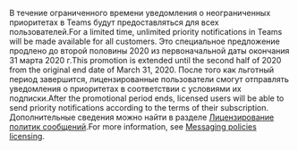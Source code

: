<span data-ttu-id="0f0b1-101">В течение ограниченного времени уведомления о неограниченных приоритетах в Teams будут предоставляться для всех пользователей.</span><span class="sxs-lookup"><span data-stu-id="0f0b1-101">For a limited time, unlimited priority notifications in Teams will be made available for all customers.</span></span> <span data-ttu-id="0f0b1-102">Это специальное предложение продлено до второй половины 2020 из первоначальной даты окончания 31 марта 2020 г.</span><span class="sxs-lookup"><span data-stu-id="0f0b1-102">This promotion is extended until the second half of 2020 from the original end date of March 31, 2020.</span></span> <span data-ttu-id="0f0b1-103">После того как льготный период завершится, лицензированные пользователи смогут отправлять уведомления о приоритетах в соответствии с условиями их подписки.</span><span class="sxs-lookup"><span data-stu-id="0f0b1-103">After the promotional period ends, licensed users will be able to send priority notifications according to the terms of their subscription.</span></span> <span data-ttu-id="0f0b1-104">Дополнительные сведения можно найти в разделе [Лицензирование политик сообщений](../teams-add-on-licensing/pri-message.md).</span><span class="sxs-lookup"><span data-stu-id="0f0b1-104">For more information, see [Messaging policies licensing](../teams-add-on-licensing/pri-message.md).</span></span> 